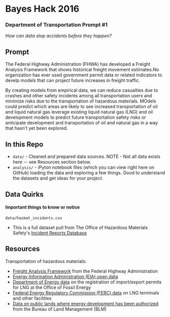 # Bayes Hack 2016
### Department of Transportation Prompt #1

_How can data stop accidents before they happen?_

## Prompt

The Federal Highway Administration (FHWA) has developed a Freight Analysis Framework that shows historical freight movement estimates.No organization has ever used government permit data or related indicators to develp models that can project future increases in freight traffic.

By creating models from empirical data, we can reduce casualties due to crashes and other safety incidents among all transportation users and minimize risks due to the transportation of hazardous materials. MOdels could predict which areas are likely to see increased transportation of oil and liquid natural gas leverage existing liquid natural gas (LNG) and oil development models to predict future transportation safety risks or anticipate development and transportation of oil and natural gas in a way that hasn't yet been explored.

## In this Repo

* `data/` - Cleaned and prepared data sources. NOTE - Not all data exists here -- see Resources section below.
* `analysis/` - iPyton notebook files (which you can view right here on GitHub) loading the data and exploring a few things. Good to understand the datasets and get ideas for your project.

## Data Quirks
#### Important things to know or notice

`data/hazmat_incidents.csv`
* This is a full dataset pull from The Office of Hazardous Materials Safety's [Incident Reports Database](https://hazmatonline.phmsa.dot.gov/IncidentReportsSearch/IncrSearch.aspx)

## Resources

<p>Transportation of hazardous materials:</p>
<ul>
    <li><a href="http://www.ops.fhwa.dot.gov/freight/freight_analysis/faf/">Freight Analysis Framework</a> from the Federal Highway Administration</li>
    <li><a href="http://www.eia.gov/opendata/index.cfm">Energy Information Administration (EIA) open data</a></li>
    <li><a href="http://energy.gov/fe/downloads/electronic-docket-room-e-docket-room">Department of Energy data</a> on the registration of import/export permits for LNG at the Office of Fossil Energy</li>
    <li><a href="http://www.ferc.gov/industries/gas/indus-act/lng.asp">Federal Energy Regulatory Commission (FERC) data</a> on LNG terminals and other facilities</li>
    <li><a href="http://www.blm.gov/wo/st/en/prog/energy/oil_and_gas/statistics.html">Data on public lands where energy development has been authorized</a> from the Bureau of Land Management (BLM)</li>
</ul>
